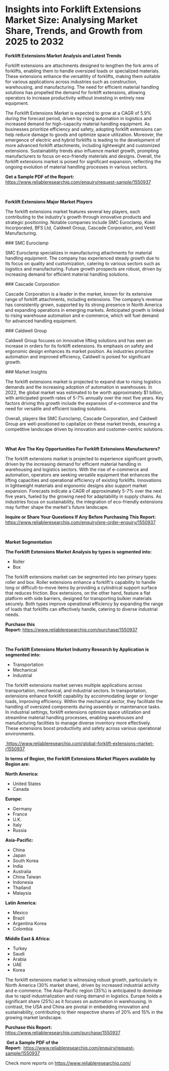 <p><h1>Insights into Forklift Extensions Market Size: Analysing Market Share, Trends, and Growth from 2025 to 2032</h1></p><p><strong>Forklift Extensions Market Analysis and Latest Trends</strong></p>
<p><p>Forklift extensions are attachments designed to lengthen the fork arms of forklifts, enabling them to handle oversized loads or specialized materials. These extensions enhance the versatility of forklifts, making them suitable for various applications across industries such as construction, warehousing, and manufacturing. The need for efficient material handling solutions has propelled the demand for forklift extensions, allowing operators to increase productivity without investing in entirely new equipment.</p><p>The Forklift Extensions Market is expected to grow at a CAGR of 5.9% during the forecast period, driven by rising automation in logistics and increased demand for high-capacity material handling equipment. As businesses prioritize efficiency and safety, adopting forklift extensions can help reduce damage to goods and optimize space utilization. Moreover, the emergence of electric and hybrid forklifts is leading to the development of more advanced forklift attachments, including lightweight and customized extensions. Sustainability trends also influence market growth, prompting manufacturers to focus on eco-friendly materials and designs. Overall, the forklift extensions market is poised for significant expansion, reflecting the ongoing evolution of material handling processes in various sectors.</p></p>
<p><strong>Get a Sample PDF of the Report:&nbsp;</strong> <a href="https://www.reliableresearchiq.com/enquiry/request-sample/1550937?utm_campaign=1144&utm_medium=2&utm_source=Github&utm_content=ia&utm_term=16022025&utm_id=forklift-extensions">https://www.reliableresearchiq.com/enquiry/request-sample/1550937</a></p>
<p>&nbsp;</p>
<p><strong>Forklift Extensions Major Market Players</strong></p>
<p><p>The forklift extensions market features several key players, each contributing to the industry's growth through innovative products and strategic positioning. Notable companies include SMC Euroclamp, Koke Incorporated, BFS Ltd, Caldwell Group, Cascade Corporation, and Vestil Manufacturing. </p><p>### SMC Euroclamp</p><p>SMC Euroclamp specializes in manufacturing attachments for material handling equipment. The company has experienced steady growth due to its focus on quality and customization, catering to various sectors such as logistics and manufacturing. Future growth prospects are robust, driven by increasing demand for efficient material handling solutions.</p><p>### Cascade Corporation</p><p>Cascade Corporation is a leader in the market, known for its extensive range of forklift attachments, including extensions. The company’s revenue has consistently grown, supported by its strong presence in North America and expanding operations in emerging markets. Anticipated growth is linked to rising warehouse automation and e-commerce, which will fuel demand for advanced handling equipment.</p><p>### Caldwell Group</p><p>Caldwell Group focuses on innovative lifting solutions and has seen an increase in orders for its forklift extensions. Its emphasis on safety and ergonomic design enhances its market position. As industries prioritize automation and improved efficiency, Caldwell is poised for significant growth.</p><p>### Market Insights</p><p>The forklift extensions market is projected to expand due to rising logistics demands and the increasing adoption of automation in warehouses. In 2022, the global market was estimated to be worth approximately $1 billion, with anticipated growth rates of 5-7% annually over the next five years. Key factors driving this growth include the expansion of e-commerce and the need for versatile and efficient loading solutions.</p><p>Overall, players like SMC Euroclamp, Cascade Corporation, and Caldwell Group are well-positioned to capitalize on these market trends, ensuring a competitive landscape driven by innovation and customer-centric solutions.</p></p>
<p>&nbsp;</p>
<p><strong>What Are The Key Opportunities For Forklift Extensions Manufacturers?</strong></p>
<p><p>The forklift extensions market is projected to experience significant growth, driven by the increasing demand for efficient material handling in warehousing and logistics sectors. With the rise of e-commerce and automation, operators are seeking versatile equipment that enhances the lifting capacities and operational efficiency of existing forklifts. Innovations in lightweight materials and ergonomic designs also support market expansion. Forecasts indicate a CAGR of approximately 5-7% over the next five years, fueled by the growing need for adaptability in supply chains. As industries focus on sustainability, the integration of eco-friendly extensions may further shape the market's future landscape.</p></p>
<p><strong>Inquire or Share Your Questions If Any Before Purchasing This Report:</strong> <a href="https://www.reliableresearchiq.com/enquiry/pre-order-enquiry/1550937?utm_campaign=1144&utm_medium=2&utm_source=Github&utm_content=ia&utm_term=16022025&utm_id=forklift-extensions">https://www.reliableresearchiq.com/enquiry/pre-order-enquiry/1550937</a></p>
<p>&nbsp;</p>
<p><strong>Market Segmentation</strong></p>
<p><strong>The Forklift Extensions Market Analysis by types is segmented into:</strong></p>
<p><ul><li>Roller</li><li>Box</li></ul></p>
<p><p>The forklift extensions market can be segmented into two primary types: roller and box. Roller extensions enhance a forklift's capability to handle long or difficult-to-move items by providing a cylindrical support surface that reduces friction. Box extensions, on the other hand, feature a flat platform with side barriers, designed for transporting bulkier materials securely. Both types improve operational efficiency by expanding the range of loads that forklifts can effectively handle, catering to diverse industrial needs.</p></p>
<p><strong>Purchase this Report:&nbsp;</strong><a href="https://www.reliableresearchiq.com/purchase/1550937?utm_campaign=1144&utm_medium=2&utm_source=Github&utm_content=ia&utm_term=16022025&utm_id=forklift-extensions">https://www.reliableresearchiq.com/purchase/1550937</a></p>
<p>&nbsp;</p>
<p><strong>The Forklift Extensions Market Industry Research by Application is segmented into:</strong></p>
<p><ul><li>Transportation</li><li>Mechanical</li><li>Industrial</li></ul></p>
<p><p>The forklift extensions market serves multiple applications across transportation, mechanical, and industrial sectors. In transportation, extensions enhance forklift capability by accommodating larger or longer loads, improving efficiency. Within the mechanical sector, they facilitate the handling of oversized components during assembly or maintenance tasks. In industrial settings, forklift extensions optimize space utilization and streamline material handling processes, enabling warehouses and manufacturing facilities to manage diverse inventory more effectively. These extensions boost productivity and safety across various operational environments.</p></p>
<p><a href="https://www.reliableresearchiq.com/global-forklift-extensions-market-r1550937?utm_campaign=1144&utm_medium=2&utm_source=Github&utm_content=ia&utm_term=16022025&utm_id=forklift-extensions">&nbsp;https://www.reliableresearchiq.com/global-forklift-extensions-market-r1550937</a></p>
<p><strong>In terms of Region, the Forklift Extensions Market Players available by Region are:</strong></p>
<p>
    <p> <strong> North America: </strong>
        <ul>
            <li>United States</li>
            <li>Canada</li>
        </ul>
        </p> 
    <p> <strong> Europe: </strong>
        <ul>
            <li>Germany</li>
            <li>France</li>
            <li>U.K.</li>
            <li>Italy</li>
            <li>Russia</li>
        </ul>
        </p> 
    <p> <strong> Asia-Pacific: </strong>
        <ul>
            <li>China</li>
            <li>Japan</li>
            <li>South Korea</li>
            <li>India</li>
            <li>Australia</li>
            <li>China Taiwan</li>
            <li>Indonesia</li>
            <li>Thailand</li>
            <li>Malaysia</li>
        </ul>
        </p> 
    <p> <strong> Latin America: </strong>
        <ul>
            <li>Mexico</li>
            <li>Brazil</li>
            <li>Argentina Korea</li>
            <li>Colombia</li>
        </ul>
        </p> 
    <p> <strong> Middle East & Africa: </strong>
        <ul>
            <li>Turkey</li>
            <li>Saudi</li>
            <li>Arabia</li>
            <li>UAE</li>
            <li>Korea</li>
        </ul>
    </p>
    </p>
<p><p>The forklift extensions market is witnessing robust growth, particularly in North America (30% market share), driven by increased industrial activity and e-commerce. The Asia-Pacific region (35%) is anticipated to dominate due to rapid industrialization and rising demand in logistics. Europe holds a significant share (25%) as it focuses on automation in warehousing. In contrast, the USA and China are pivotal in embedding innovation and sustainability, contributing to their respective shares of 20% and 15% in the growing market landscape.</p></p>
<p><strong>Purchase this Report: </strong><a href="https://www.reliableresearchiq.com/purchase/1550937?utm_campaign=1144&utm_medium=2&utm_source=Github&utm_content=ia&utm_term=16022025&utm_id=forklift-extensions">https://www.reliableresearchiq.com/purchase/1550937</a></p>
<p>&nbsp;<strong>Get a Sample PDF of the Report:&nbsp;&nbsp;</strong><a href="https://www.reliableresearchiq.com/enquiry/request-sample/1550937?utm_campaign=1144&utm_medium=2&utm_source=Github&utm_content=ia&utm_term=16022025&utm_id=forklift-extensions">https://www.reliableresearchiq.com/enquiry/request-sample/1550937</a></p>
<p><strong></strong></p>
<p>Check more reports on <a href="https://www.reliableresearchiq.com/?utm_campaign=1144&utm_medium=2&utm_source=Github&utm_content=ia&utm_term=16022025&utm_id=forklift-extensions">https://www.reliableresearchiq.com/</a></p>
